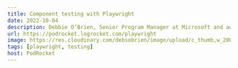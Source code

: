 ```yaml
---
title: Component testing with Playwright
date: 2022-10-04
description: Debbie O’Brien, Senior Program Manager at Microsoft and advocate for Playwright, comes to talk about how Playwright provides end-to-end testing, component testing, and more!
url: https://podrocket.logrocket.com/playwright
image: https://res.cloudinary.com/debsobrien/image/upload/c_thumb,w_200,g_face/v1633724388/debbie.codes/podcasts/podrocket_bewdvu.jpg
tags: [playwright, testing]
host: PodRocket
---
```

